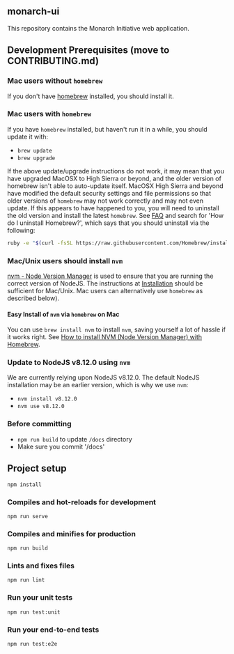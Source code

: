 ## monarch-ui

This repository contains the Monarch Initiative web application.

## Development Prerequisites (move to CONTRIBUTING.md)

### Mac users without `homebrew`

If you don't have [homebrew](https://brew.sh) installed, you should install it.

### Mac users with `homebrew`

If you have `homebrew` installed, but haven't run it in a while, you should update it with:

- `brew update`
- `brew upgrade`

If the above update/upgrade instructions do not work, it may mean that you have upgraded MacOSX to High Sierra or beyond, and the older version of homebrew isn't able to auto-update itself. MacOSX High Sierra and beyond have modified the default security settings and file permissions so that older versions of `homebrew` may not work correctly and may not even update. If this appears to have happened to you, you will need to uninstall the old version and install the latest `homebrew`. See [FAQ](https://docs.brew.sh/FAQ) and search for 'How do I uninstall Homebrew?', which says that you should uninstall via the following:

```bash
ruby -e "$(curl -fsSL https://raw.githubusercontent.com/Homebrew/install/master/uninstall)"
```

### Mac/Unix users should install `nvm`

[nvm - Node Version Manager](https://github.com/creationix/nvm) is used to ensure that you are running the correct version of NodeJS. The instructions at [Installation](https://github.com/creationix/nvm#installation) should be sufficient for Mac/Unix. Mac users can alternatively use `homebrew` as described below).

#### Easy Install of `nvm` via `homebrew` on Mac

You can use `brew install nvm` to install `nvm`, saving yourself a lot of hassle if it works right. See [How to install NVM (Node Version Manager) with Homebrew](https://www.wdiaz.org/how-to-install-nvm-with-homebrew/).

### Update to NodeJS v8.12.0 using `nvm`

We are currently relying upon NodeJS v8.12.0. The default NodeJS installation may be an earlier version, which is why we use `nvm`:

- `nvm install v8.12.0`
- `nvm use v8.12.0`


### Before committing

- `npm run build` to update `/docs` directory
- Make sure you commit '/docs'

## Project setup

```
npm install
```

### Compiles and hot-reloads for development

```
npm run serve
```

### Compiles and minifies for production

```
npm run build
```

### Lints and fixes files

```
npm run lint
```

### Run your unit tests

```
npm run test:unit
```

### Run your end-to-end tests

```
npm run test:e2e
```
